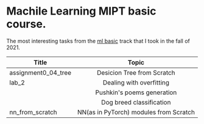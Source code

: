 # Machile Learning MIPT basic course.
 The most interesting tasks from the [ml basic](https://github.com/girafe-ai/ml-mipt/tree/21f_basic) track that I took in the fall of 2021.

| Title               | Topic                                                                  | 
| --------------------|:----------------------------------------------------------------------:| 
| assignment0_04_tree | Desicion Tree from Scratch                                             | 
| lab_2               | Dealing with overfitting                                               |
|                     | Pushkin's poems generation                                             |
|                     | Dog breed classification                                               |   
| nn_from_scratch     | NN(as in PyTorch) modules from Scratch                                 |   
